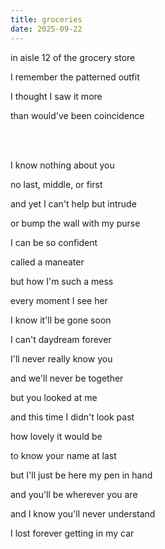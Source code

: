 ```yaml
---
title: groceries
date: 2025-09-22
---
```

in aisle 12 of the grocery store

I remember the patterned outfit

I thought I saw it more

than would've been coincidence

<br><br>

I know nothing about you

no last, middle, or first

and yet I can't help but intrude

or bump the wall with my purse



I can be so confident

called a maneater

but how I'm such a mess

every moment I see her



I know it'll be gone soon

I can't daydream forever

I'll never really know you

and we'll never be together



but you looked at me

and this time I didn't look past

how lovely it would be 

to know your name at last



but I'll just be here my pen in hand

and you'll be wherever you are

and I know you'll never understand

I lost forever getting in my car

